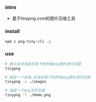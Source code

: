 ### intro
- 基于tinypng.com的图片压缩工具

### install

```sh
npm i png-tiny-cli -g
```

### use

```sh
# 默认会对当前目录下的所有png图片进行压缩
tinypng

# 指定一个目录,对该目录下的所有png图片进行压缩
tinypng -u ./images

# 指定一个png文件压缩
tinypng -f ./demo.png
```
